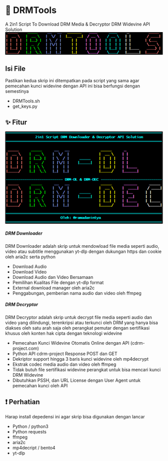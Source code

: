 # 🔑 DRMTools
A 2in1 Script To Download DRM Media &amp; Decryptor DRM Widevine API Solution
![](https://github.com/Ramadani1t/DRM-DL-nd-DRM-DEC/blob/main/image/smintty.2025-05-31_19-37-15.png?raw=true)

## Isi File
Pastikan kedua skrip ini ditempatkan pada script yang sama agar pemecahan kunci widevine dengan API ini bisa berfungsi dengan semestinya
- DRMTools.sh
- get_keys.py

## ✨ Fitur
![](https://github.com/Ramadani1t/DRM-DL-nd-DRM-DEC/blob/main/image/thumnail.png?raw=true)
##### DRM Downloader
DRM Downloader adalah skrip untuk mendowload file media seperti audio, video atau subtitle menggunakan yt-dlp dengan dukungan https dan cookie oleh aria2c serta python
- Download Audio
- Download Video
- Download Audio dan Video Bersamaan
- Pemilihan Kualitas File dengan yt-dlp format
- External download manager oleh aria2c
- Penggabungan, pemberian nama audio dan video oleh ffmpeg

##### DRM Decryptor
DRM Decryptor adalah skrip untuk decrypt file media seperti audio dan video yang dilindungi, terenkripsi atau terkunci oleh DRM yang hanya bisa diakses oleh satu arah saja oleh perangkat pemutar dengan sertifikasi khusus oleh konten hak cipta dengan teknologi widevine
- Pemecahan Kunci Widevine Otomatis Online dengan API (cdrm-project.com)
- Python API cdrm-project Response POST dan GET
- Dekriptor support hingga 3 baris kunci widevine oleh mp4decrypt
- Ekstrak codec media audio dan video oleh ffmpeg
- Tidak butuh file sertifikasi widevine perangkat untuk bisa mencari kunci DRM Widevine
- Dibutuhkan PSSH, dan URL License dengan User Agent untuk pemecahan kunci oleh API

## ❗ Perhatian
Harap install depedensi ini agar skrip bisa digunakan dengan lancar
- Python / python3
- Python requests
- ffmpeg
- aria2c
- mp4decript / bento4
- yt-dlp
